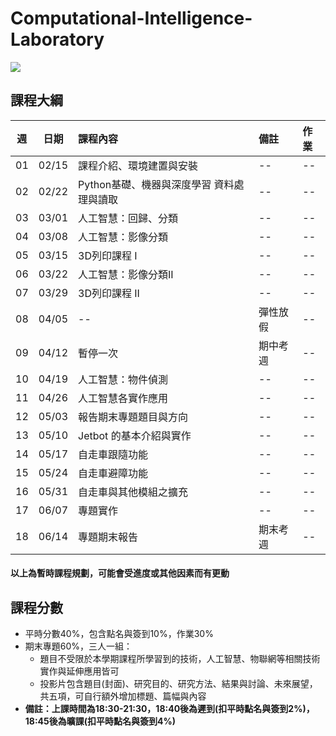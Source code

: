 # Computational-Intelligence-Laboratory
![](https://raw.githubusercontent.com/j82887/Computational-Intelligence-Laboratory/main/Image/%E6%99%BA%E6%85%A7%E8%A8%88%E7%AE%97%E5%AF%A6%E9%A9%97.jpg)

## 課程大綱
| 週 | 日期 | 課程內容 | 備註 | 作業 |
| :----: | :----: | :---- | :---- | :---- | 
| 01 | 02/15 | 課程介紹、環境建置與安裝 | -- | -- | 
| 02 | 02/22 | Python基礎、機器與深度學習 資料處理與讀取 | -- | -- | 
| 03 | 03/01 | 人工智慧：回歸、分類 | -- | -- | 
| 04 | 03/08 | 人工智慧：影像分類 | -- | -- | 
| 05 | 03/15 | 3D列印課程 I | -- | -- | 
| 06 | 03/22 | 人工智慧：影像分類II | -- | -- | 
| 07 | 03/29 | 3D列印課程 II | -- | -- | 
| 08 | 04/05 | -- | 彈性放假 | -- | 
| 09 | 04/12 | 暫停一次 | 期中考週 | -- | 
| 10 | 04/19 | 人工智慧：物件偵測 | -- | -- | 
| 11 | 04/26 | 人工智慧各實作應用 | -- | -- | 
| 12 | 05/03 | 報告期末專題題目與方向 | -- | -- | 
| 13 | 05/10 | Jetbot 的基本介紹與實作 | -- | -- | 
| 14 | 05/17 | 自走車跟隨功能 | -- | -- | 
| 15 | 05/24 | 自走車避障功能 | -- | -- | 
| 16 | 05/31 | 自走車與其他模組之擴充 | -- | -- | 
| 17 | 06/07 | 專題實作 | -- | -- | 
| 18 | 06/14 | 專題期末報告 | 期末考週 | -- | 

#### 以上為暫時課程規劃，可能會受進度或其他因素而有更動


## 課程分數
* 平時分數40%，包含點名與簽到10%，作業30%
* 期末專題60%，三人一組：
  * 題目不受限於本學期課程所學習到的技術，人工智慧、物聯網等相關技術實作與延伸應用皆可
  * 投影片包含題目(封面)、研究目的、研究方法、結果與討論、未來展望，共五項，可自行額外增加標題、篇幅與內容
* **備註：上課時間為18:30-21:30，18:40後為遲到(扣平時點名與簽到2%)，18:45後為曠課(扣平時點名與簽到4%)**
